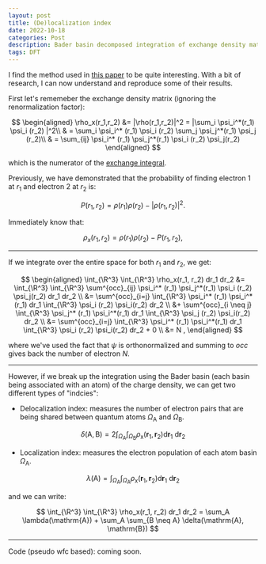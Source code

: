 ```yaml
---
layout: post
title: (De)localization index
date: 2022-10-18
categories: Post
description: Bader basin decomposed integration of exchange density matrix.
tags: DFT
---
```


<!-- REF1: https://www.ncbi.nlm.nih.gov/pmc/articles/PMC6049528/ -->
<!-- REF2: https://onlinelibrary.wiley.com/doi/10.1002/adma.201806280 -->
<!-- REF3: https://onlinelibrary.wiley.com/doi/abs/10.1002/qua.560230605 -->

I find the method used in [this paper](https://onlinelibrary.wiley.com/doi/10.1002/adma.201806280)
to be quite interesting.
With a bit of research, I can now understand and reproduce some of their results.

First let's rememeber the exchange density matrix (ignoring the renormalization factor):

$$
\begin{aligned}
\rho_x(r_1,r_2) &= |\rho(r_1,r_2)|^2  = |\sum_i \psi_i^*(r_1) \psi_i (r_2) |^2\\
& = \sum_i \psi_i^* (r_1) \psi_i (r_2) \sum_j \psi_j^*(r_1) \psi_j (r_2)\\
& = \sum_{ij} \psi_i^* (r_1) \psi_j^*(r_1) \psi_i (r_2) \psi_j(r_2) 
\end{aligned}
$$

which is the numerator of the [exchange integral](https://en.wikipedia.org/wiki/Exchange_interaction).

Previously, we have demonstrated that the probability of finding electron $1$ at $r_1$ and electron $2$ at $r_2$ is:

$$
P(r_1,r_2) = \rho(r_1)\rho(r_2) -|\rho(r_1,r_2)|^2.
$$

Immediately  know that:

$$
\rho_x(r_1,r_2) = \rho(r_1)\rho(r_2) - P(r_1,r_2) ,
$$

<!-- which corresponeds to REF's description above Eq. 4. -->

---

If we integrate over the entire space for both $r_1$ and $r_2$, we get:

$$
\begin{aligned}
\int_{\R^3} \int_{\R^3} \rho_x(r_1, r_2) dr_1 dr_2 &= \int_{\R^3} \int_{\R^3} \sum^{occ}_{ij} \psi_i^* (r_1) \psi_j^*(r_1) \psi_i (r_2) \psi_j(r_2)  dr_1 dr_2 \\
&= \sum^{occ}_{i=j} \int_{\R^3} \psi_i^* (r_1) \psi_i^*(r_1)  dr_1 \int_{\R^3}  \psi_i (r_2) \psi_i(r_2) dr_2 \\
&+ \sum^{occ}_{i \neq j} \int_{\R^3} \psi_j^* (r_1) \psi_i^*(r_1)  dr_1 \int_{\R^3}  \psi_j (r_2) \psi_i(r_2) dr_2 \\
&= \sum^{occ}_{i=j} \int_{\R^3} \psi_i^* (r_1) \psi_i^*(r_1)  dr_1 \int_{\R^3}  \psi_i (r_2) \psi_i(r_2) dr_2 + 0 \\
&= N ,
\end{aligned}
$$

where we've used the fact that $\psi$ is orthonormalized and summing to $occ$ gives back the number of electron $N$.

---
However, if we break up the integration using the Bader basin (each basin being associated with an atom) of the charge density, we can get two different types of "indcies":

- Delocalization index: measures the number of electron pairs that are being shared between quantum atoms $\Omega_{\mathrm{A}}$ and $\Omega_{\mathrm{B}}$.

$$
\delta(\mathrm{A}, \mathrm{B})=2 \int_{\Omega_{\mathrm{A}}} \int_{\Omega_{\mathrm{B}}} \rho_{\mathrm{x}}\left(\mathbf{r}_1, \mathbf{r}_2\right) \mathrm{d} \mathbf{r}_1 \mathrm{~d} \mathbf{r}_2
$$

- Localization index: measures the electron population of each atom basin  $\Omega_{\mathrm{A}}$.

$$
\lambda(\mathrm{A})=\int_{\Omega_{\mathrm{A}}} \int_{\Omega_{\mathrm{A}}} \rho_{\mathrm{x}}\left(\mathbf{r}_1, \mathbf{r}_2\right) \mathrm{d} \mathbf{r}_1 \mathrm{~d} \mathbf{r}_2
$$

and we can write:

$$
\int_{\R^3} \int_{\R^3} \rho_x(r_1, r_2) dr_1 dr_2 = \sum_A \lambda(\mathrm{A}) + \sum_A \sum_{B \neq A} \delta(\mathrm{A}, \mathrm{B})
$$

---
Code (pseudo wfc based): coming soon.
